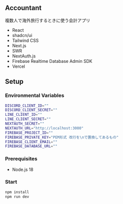 ## Accountant

複数人で海外旅行するときに使う会計アプリ

- React
- shadcn/ui
- Tailwind CSS
- Next.js
- SWR
- NextAuth.js
- Firebase Realtime Database Admin SDK
- Vercel

## Setup

### Environmental Variables

```bash
DISCORD_CLIENT_ID=""
DISCORD_CLIENT_SECRET=""
LINE_CLIENT_ID=""
LINE_CLIENT_SECRET=""
NEXTAUTH_SECRET=""
NEXTAUTH_URL="http://localhost:3000"
FIREBASE_PROJECT_ID=""
FIREBASE_PRIVATE_KEY="PEM形式 改行を\nで置換してあるもの"
FIREBASE_CLIENT_EMAIL=""
FIREBASE_DATABASE_URL=""
```

### Prerequisites

- Node.js 18

### Start

```bash
npm install
npm run dev
```
